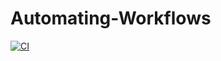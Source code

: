# Automating-Workflows

[![CI](https://github.com/gibhubSigma/Automating-Workflows/actions/workflows/blank.yml/badge.svg)](https://github.com/gibhubSigma/Automating-Workflows/actions/workflows/blank.yml)
